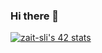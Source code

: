 ### Hi there 👋
[![zait-sli's 42 stats](https://badge.mediaplus.ma/black/zait-sli)](https://github.com/oakoudad/badge42)
